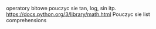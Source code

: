 operatory bitowe
pouczyc sie tan, log, sin itp. https://docs.python.org/3/library/math.html
Pouczyc sie list comprehensions

